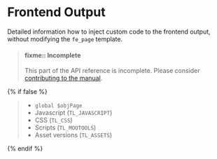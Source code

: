 
# Frontend Output

Detailed information how to inject custom code to the frontend output,
without modifying the `fe_page` template.

> #### fixme:: Incomplete 
> This part of the API reference is incomplete. Please consider
> [contributing to the manual][1].

{% if false %}

> * `global $objPage`
> * Javascript (`TL_JAVASCRIPT`)
> * CSS (`TL_CSS`)
> * Scripts (`TL_MOOTOOLS`)
> * Asset versions (`TL_ASSETS`)

{% endif %}


[1]: https://github.com/contao/docs/blob/master/CONTRIBUTING.md

